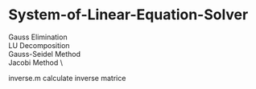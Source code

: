 # System-of-Linear-Equation-Solver

Gauss Elimination \
LU Decomposition \
Gauss-Seidel Method \
Jacobi Method \

inverse.m calculate inverse matrice
